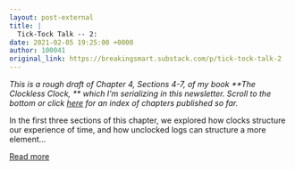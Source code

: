 ```yaml
---
layout: post-external
title: |
  Tick-Tock Talk -- 2:
date: 2021-02-05 19:25:00 +0000
author: 100041
original_link: https://breakingsmart.substack.com/p/tick-tock-talk-2
---
```


_This is a rough draft of Chapter 4, Sections 4-7, of my book  **The Clockless Clock, ** which I’m serializing in this newsletter. Scroll to the bottom or click [here](https://breakingsmart.substack.com/subscribe?utm_medium=rss&utm_content=32236559) for an index of chapters published so far._

In the first three sections of this chapter, we explored how clocks structure our experience of time, and how unclocked logs can structure a more element…

[Read more](https://breakingsmart.substack.com/p/tick-tock-talk-2)
